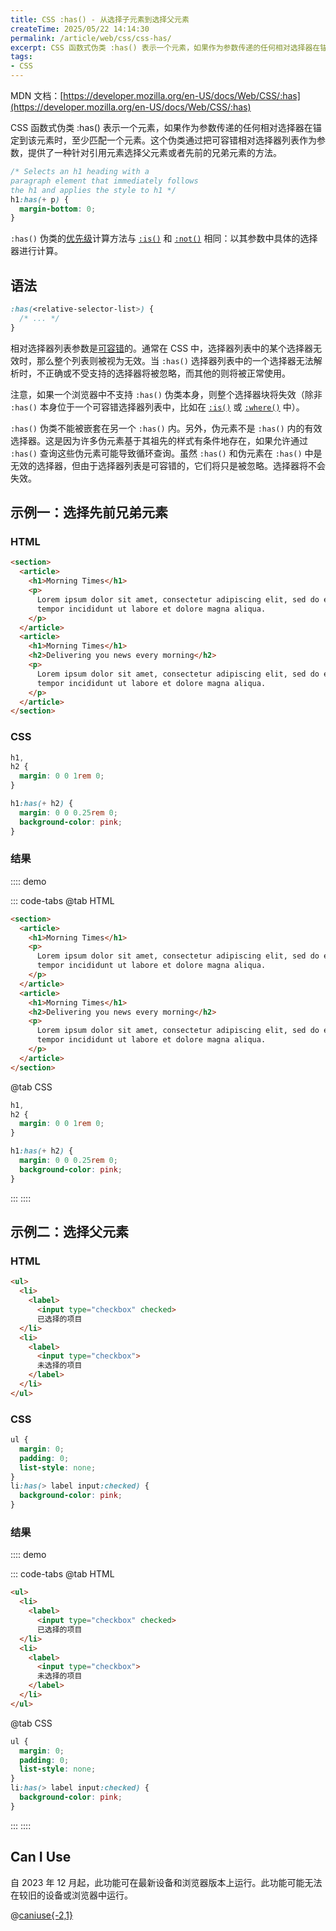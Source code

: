 ```yaml
---
title: CSS :has() - 从选择子元素到选择父元素
createTime: 2025/05/22 14:14:30
permalink: /article/web/css/css-has/
excerpt: CSS 函数式伪类 :has() 表示一个元素，如果作为参数传递的任何相对选择器在锚定到该元素时，至少匹配一个元素。这个伪类通过把可容错相对选择器列表作为参数，提供了一种针对引用元素选择父元素或者先前的兄弟元素的方法。
tags:
- CSS
---
```




MDN 文档：[https://developer.mozilla.org/en-US/docs/Web/CSS/:has](https://developer.mozilla.org/en-US/docs/Web/CSS/:has)

CSS 函数式伪类 :has() 表示一个元素，如果作为参数传递的任何相对选择器在锚定到该元素时，至少匹配一个元素。这个伪类通过把可容错相对选择器列表作为参数，提供了一种针对引用元素选择父元素或者先前的兄弟元素的方法。



```css
/* Selects an h1 heading with a
paragraph element that immediately follows
the h1 and applies the style to h1 */
h1:has(+ p) {
  margin-bottom: 0;
}
```

`:has()` 伪类的[优先级](https://developer.mozilla.org/zh-CN/docs/Web/CSS/CSS_cascade/Specificity)计算方法与 [`:is()`](https://developer.mozilla.org/zh-CN/docs/Web/CSS/:is) 和 [`:not()`](https://developer.mozilla.org/zh-CN/docs/Web/CSS/:not) 相同：以其参数中具体的选择器进行计算。



## 语法

```css
:has(<relative-selector-list>) {
  /* ... */
}
```

相对选择器列表参数是[可容错](https://developer.mozilla.org/zh-CN/docs/Web/CSS/Selector_list#可容错选择器列表)的。通常在 CSS 中，选择器列表中的某个选择器无效时，那么整个列表则被视为无效。当 `:has()` 选择器列表中的一个选择器无法解析时，不正确或不受支持的选择器将被忽略，而其他的则将被正常使用。

注意，如果一个浏览器中不支持 `:has()` 伪类本身，则整个选择器块将失效（除非 `:has()` 本身位于一个可容错选择器列表中，比如在 [`:is()`](https://developer.mozilla.org/zh-CN/docs/Web/CSS/:is) 或 [`:where()`](https://developer.mozilla.org/zh-CN/docs/Web/CSS/:where) 中）。

`:has()` 伪类不能被嵌套在另一个 `:has()` 内。另外，伪元素不是 `:has()` 内的有效选择器。这是因为许多伪元素基于其祖先的样式有条件地存在，如果允许通过 `:has()` 查询这些伪元素可能导致循环查询。虽然 `:has()` 和伪元素在 `:has()` 中是无效的选择器，但由于选择器列表是可容错的，它们将只是被忽略。选择器将不会失效。



## 示例一：选择先前兄弟元素

### HTML

```html
<section>
  <article>
    <h1>Morning Times</h1>
    <p>
      Lorem ipsum dolor sit amet, consectetur adipiscing elit, sed do eiusmod
      tempor incididunt ut labore et dolore magna aliqua.
    </p>
  </article>
  <article>
    <h1>Morning Times</h1>
    <h2>Delivering you news every morning</h2>
    <p>
      Lorem ipsum dolor sit amet, consectetur adipiscing elit, sed do eiusmod
      tempor incididunt ut labore et dolore magna aliqua.
    </p>
  </article>
</section>
```

### CSS

```css
h1,
h2 {
  margin: 0 0 1rem 0;
}

h1:has(+ h2) {
  margin: 0 0 0.25rem 0;
  background-color: pink;
}
```

### 结果

:::: demo

::: code-tabs
@tab HTML

```html
<section>
  <article>
    <h1>Morning Times</h1>
    <p>
      Lorem ipsum dolor sit amet, consectetur adipiscing elit, sed do eiusmod
      tempor incididunt ut labore et dolore magna aliqua.
    </p>
  </article>
  <article>
    <h1>Morning Times</h1>
    <h2>Delivering you news every morning</h2>
    <p>
      Lorem ipsum dolor sit amet, consectetur adipiscing elit, sed do eiusmod
      tempor incididunt ut labore et dolore magna aliqua.
    </p>
  </article>
</section>
```

@tab CSS

```css
h1,
h2 {
  margin: 0 0 1rem 0;
}

h1:has(+ h2) {
  margin: 0 0 0.25rem 0;
  background-color: pink;
}
```

:::
::::

## 示例二：选择父元素

### HTML

```html
<ul>
  <li>
    <label>
      <input type="checkbox" checked>
      已选择的项目
  </li>
  <li>
    <label>
      <input type="checkbox">
      未选择的项目
    </label>
  </li>
</ul>
```



### CSS

```css
ul {
  margin: 0;
  padding: 0;
  list-style: none;
}
li:has(> label input:checked) {
  background-color: pink;
}
```



### 结果

:::: demo

::: code-tabs
@tab HTML

```html
<ul>
  <li>
    <label>
      <input type="checkbox" checked>
      已选择的项目
  </li>
  <li>
    <label>
      <input type="checkbox">
      未选择的项目
    </label>
  </li>
</ul>
```

@tab CSS

```css
ul {
  margin: 0;
  padding: 0;
  list-style: none;
}
li:has(> label input:checked) {
  background-color: pink;
}
```

:::
::::

## Can I Use

自 2023 年 12 月起，此功能可在最新设备和浏览器版本上运行。此功能可能无法在较旧的设备或浏览器中运行。

@[caniuse{-2,1}](css-has)
